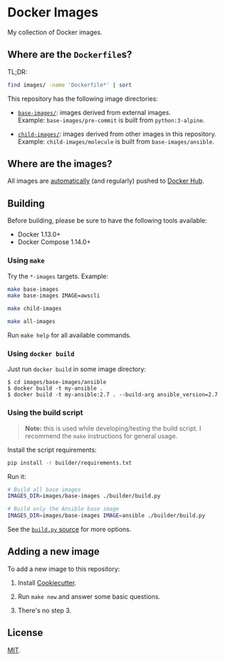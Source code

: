 # Docker Images

My collection of Docker images.

## Where are the `Dockerfile`s?

TL;DR:

```sh
find images/ -name 'Dockerfile*' | sort
```

This repository has the following image directories:

- [`base-images/`](images/base-images/): images derived from external images.  
  Example: `base-images/pre-commit` is built from `python:3-alpine`.

- [`child-images/`](images/child-images/): images derived from other images in this repository.  
  Example: `child-images/molecule` is built from `base-images/ansible`.

## Where are the images?

All images are [automatically](https://travis-ci.com/flaudisio/docker-images/builds)
(and regularly) pushed to [Docker Hub](https://hub.docker.com/u/flaudisio).

## Building

Before building, please be sure to have the following tools available:

- Docker 1.13.0+
- Docker Compose 1.14.0+

### Using `make`

Try the `*-images` targets. Example:

```sh
make base-images
make base-images IMAGE=awscli

make child-images

make all-images
```

Run `make help` for all available commands.

### Using `docker build`

Just run `docker build` in some image directory:

```console
$ cd images/base-images/ansible
$ docker build -t my-ansible .
$ docker build -t my-ansible:2.7 . --build-arg ansible_version=2.7
```

### Using the build script

> **Note:** this is used while developing/testing the build script. I recommend
> the `make` instructions for general usage.

Install the script requirements:

```sh
pip install -r builder/requirements.txt
```

Run it:

```sh
# Build all base images
IMAGES_DIR=images/base-images ./builder/build.py

# Build only the Ansible base image
IMAGES_DIR=images/base-images IMAGE=ansible ./builder/build.py
```

See the [`build.py` source](builder/build.py) for more options.

## Adding a new image

To add a new image to this repository:

1. Install [Cookiecutter](https://cookiecutter.readthedocs.io/).

2. Run `make new` and answer some basic questions.

3. There's no step 3.

## License

[MIT](LICENSE).
